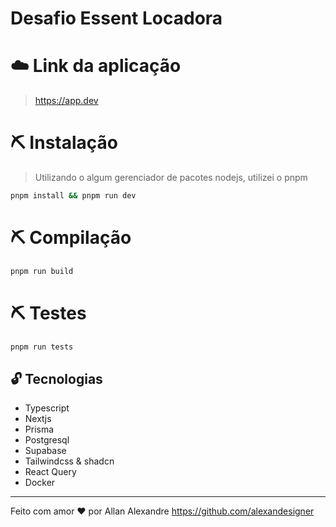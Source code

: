# Desafio Essent Locadora

# ☁️ Link da aplicação
> https://app.dev


# ⛏️ Instalação
> Utilizando o algum gerenciador de pacotes nodejs, utilizei o pnpm

```bash
pnpm install && pnpm run dev
```

# ⛏️ Compilação

```bash
pnpm run build
```

# ⛏️ Testes

```bash
pnpm run tests
```

## 🔓 Tecnologias
- Typescript
- Nextjs
- Prisma
- Postgresql
- Supabase
- Tailwindcss & shadcn
- React Query
- Docker

---
Feito com amor ❤️ por Allan Alexandre https://github.com/alexandesigner



